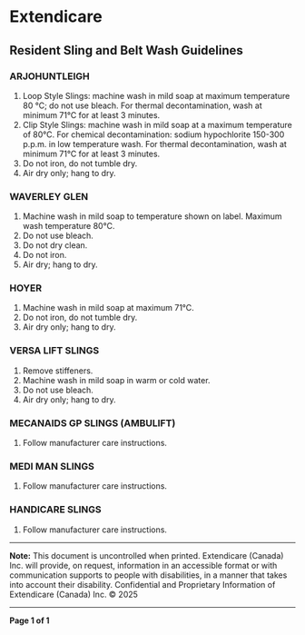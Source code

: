 # Extendicare
## Resident Sling and Belt Wash Guidelines

### ARJOHUNTLEIGH
1. Loop Style Slings: machine wash in mild soap at maximum temperature 80 °C; do not use bleach. For thermal decontamination, wash at minimum 71°C for at least 3 minutes.
2. Clip Style Slings: machine wash in mild soap at a maximum temperature of 80°C. For chemical decontamination: sodium hypochlorite 150-300 p.p.m. in low temperature wash. For thermal decontamination, wash at minimum 71°C for at least 3 minutes.
3. Do not iron, do not tumble dry.
4. Air dry only; hang to dry.

### WAVERLEY GLEN
1. Machine wash in mild soap to temperature shown on label. Maximum wash temperature 80°C.
2. Do not use bleach.
3. Do not dry clean.
4. Do not iron.
5. Air dry; hang to dry.

### HOYER
1. Machine wash in mild soap at maximum 71°C.
2. Do not iron, do not tumble dry.
3. Air dry only; hang to dry.

### VERSA LIFT SLINGS
1. Remove stiffeners.
2. Machine wash in mild soap in warm or cold water.
3. Do not use bleach.
4. Air dry only; hang to dry.

### MECANAIDS GP SLINGS (AMBULIFT)
1. Follow manufacturer care instructions.

### MEDI MAN SLINGS
1. Follow manufacturer care instructions.

### HANDICARE SLINGS
1. Follow manufacturer care instructions.

----

**Note:** This document is uncontrolled when printed. Extendicare (Canada) Inc. will provide, on request, information in an accessible format or with communication supports to people with disabilities, in a manner that takes into account their disability. Confidential and Proprietary Information of Extendicare (Canada) Inc. © 2025

----

**Page 1 of 1**